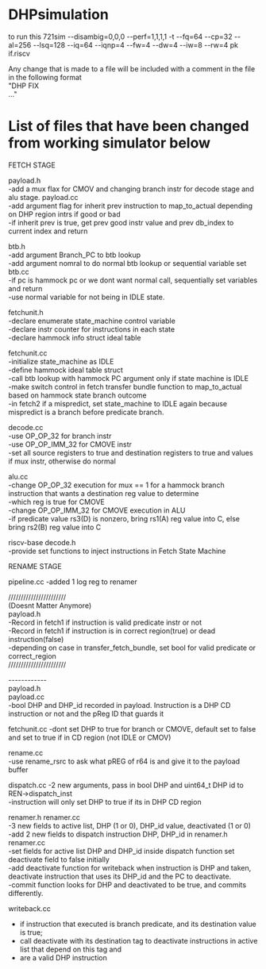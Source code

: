 # DHPsimulation
to run this 
721sim --disambig=0,0,0 --perf=1,1,1,1 -t --fq=64 --cp=32 --al=256 --lsq=128 --iq=64 --iqnp=4 --fw=4 --dw=4 --iw=8 --rw=4 pk if.riscv

Any change that is made to a file will be included with a comment in the file in the following format <br />
"DHP FIX <br />
..." <br />

# List of files that have been changed from working simulator below

FETCH STAGE

payload.h <br />
-add a mux flax for CMOV and changing branch instr for decode stage and alu stage.
payload.cc <br />
-add argument flag for inherit prev instruction to map_to_actual depending on DHP region intrs if good or bad <br />
-if inherit prev is true, get prev good instr value and prev db_index to current index and return <br />

btb.h <br />
-add argument Branch_PC to btb lookup <br />
-add argument nomral to do normal btb lookup or sequential variable set
btb.cc <br />
-if pc is hammock pc or we dont want normal call, sequentially set variables and return <br />
-use normal variable for not being in IDLE state.

fetchunit.h <br />
-declare enumerate state_machine control variable <br />
-declare instr counter for instructions in each state <br />
-declare hammock info struct ideal table <br />

fetchunit.cc <br />
-initialize state_machine as IDLE <br />
-define hammock ideal table struct <br />
-call btb lookup with hammock PC argument only if state machine is IDLE <br />
-make switch control in fetch transfer bundle function to map_to_actual based on hammock state branch outcome <br />
-in fetch2 if a mispredict, set state_machine to IDLE again because mispredict is a branch before predicate branch. <br />

decode.cc <br />
-use OP_OP_32 for branch instr  <br />
-use OP_OP_IMM_32 for CMOVE instr  <br />
-set all source registers to true and destination registers to true and values if mux instr, otherwise do normal  <br />

alu.cc <br />
-change OP_OP_32 execution for mux == 1 for a hammock branch instruction that wants a destination reg value to determine <br />
-which reg is true for CMOVE <br />
-change OP_OP_IMM_32 for CMOVE execution in ALU <br />
-if predicate value rs3(D) is nonzero, bring rs1(A) reg value into C, else bring rs2(B) reg value into C <br />

riscv-base decode.h <br />
-provide set functions to inject instructions in Fetch State Machine <br />

RENAME STAGE <br />

pipeline.cc
-added 1 log reg to renamer

/////////////////////// <br />
(Doesnt Matter Anymore) <br />
payload.h <br />
-Record in fetch1 if instruction is valid predicate instr or not <br />
-Record in fetch1 if instruction is in correct region(true) or dead instruction(false) <br />
-depending on case in transfer_fetch_bundle, set bool for valid predicate or correct_region <br />
/////////////////////// <br />

------------ <br />
payload.h <br />
payload.cc <br />
-bool DHP and DHP_id recorded in payload. Instruction is a DHP CD instruction or not and the pReg ID that guards it <br />

fetchunit.cc
-dont set DHP to true for branch or CMOVE, default set to false and set to true if in CD region (not IDLE or CMOV) <br />

rename.cc <br />
-use rename_rsrc to ask what pREG of r64 is and give it to the payload buffer <br />

dispatch.cc
-2 new arguments, pass in bool DHP and uint64_t DHP id to REN->dispatch_inst <br />
-instruction will only set DHP to true if its in DHP CD region <br />

renamer.h
renamer.cc <br />
-3 new fields to active list, DHP (1 or 0), DHP_id value, deactivated (1 or 0) <br />
-add 2 new fields to dispatch instruction DHP, DHP_id in renamer.h renamer.cc <br />
-set fields for active list DHP and DHP_id inside dispatch function set deactivate field to false initially <br />
-add deactivate function for writeback when instruction is DHP and taken,  <br />
deactivate instruction that uses its DHP_id and the PC to deactivate. <br />
-commit function looks for DHP and deactivated to be true, and commits differently.

writeback.cc
- if instruction that executed is branch predicate, and its destination value is true; <br />
- call deactivate with its destination tag to deactivate instructions in active list that depend on this tag and <br />
- are a valid DHP instruction <br />



